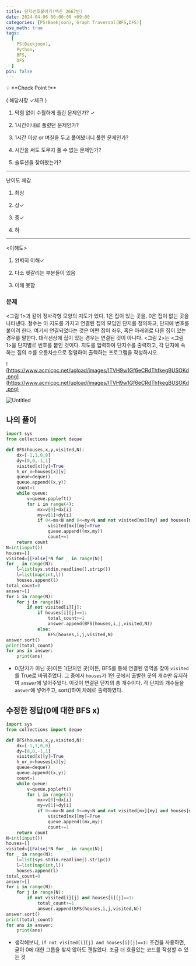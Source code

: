 ```yaml
---
title: 단지번호붙이기(백준 2667번)
date: 2024-04-06 00:00:00 +09:00
categories: [PS(Baekjoon), Graph Traversal(BFS,DFS)]
use_math: true
tags:
  [
    PS(Baekjoon),
    Python,
    BFS,
    DFS
  ]
pin: false
---
```


<aside>
💡 **Check Point !**

( 해당사항 ✓체크 )

1. 막힘 없이 수월하게 풀린 문제인가? ✓

2. 1시간이내로 풀렸던 문제인가?

3. 1시간 이상 or 며칠을 두고 풀어봤더니 풀린 문제인가?

4. 시간을 써도 도무지 풀 수 없는 문제인가?

5. 솔루션을 찾아봤는가? 

---

난이도 체감

1. 최상

2. 상✓

3. 중✓

4. 하

---

<이해도>

1. 완벽히 이해✓

2. 다소 헷갈리는 부분들이 있음

3. 이해 못함

</aside>

### 문제

<그림 1>과 같이 정사각형 모양의 지도가 있다. 1은 집이 있는 곳을, 0은 집이 없는 곳을 나타낸다. 철수는 이 지도를 가지고 연결된 집의 모임인 단지를 정의하고, 단지에 번호를 붙이려 한다. 여기서 연결되었다는 것은 어떤 집이 좌우, 혹은 아래위로 다른 집이 있는 경우를 말한다. 대각선상에 집이 있는 경우는 연결된 것이 아니다. <그림 2>는 <그림 1>을 단지별로 번호를 붙인 것이다. 지도를 입력하여 단지수를 출력하고, 각 단지에 속하는 집의 수를 오름차순으로 정렬하여 출력하는 프로그램을 작성하시오.

![https://www.acmicpc.net/upload/images/ITVH9w1Gf6eCRdThfkegBUSOKd.png](https://www.acmicpc.net/upload/images/ITVH9w1Gf6eCRdThfkegBUSOKd.png)

![Untitled](https://github.com/gihuni99/gihuni99.github.io/assets/90080065/b3c90607-6a75-47a8-bf83-af0012fed8ba)

## 나의 풀이

```python
import sys
from collections import deque

def BFS(houses,x,y,visited,N):
    dx=[-1,1,0,0]
    dy=[0,0,-1,1]
    visited[x][y]=True
    h_or_n=houses[x][y]
    queue=deque()
    queue.append((x,y))
    count=1
    while queue:
        v=queue.popleft()
        for i in range(4):
            mx=v[0]+dx[i]
            my=v[1]+dy[i]
            if 0<=mx<N and 0<=my<N and not visited[mx][my] and houses[mx][my]==h_or_n:
                visited[mx][my]=True
                queue.append((mx,my))
                count+=1
    return count
N=int(input())       
houses=[]
visited=[[False]*N for _ in range(N)]
for _ in range(N):
    l=list(sys.stdin.readline().strip())
    l=list(map(int,l))
    houses.append(l)
total_count=0
answer=[]
for i in range(N):
    for j in range(N):
        if not visited[i][j]:
            if houses[i][j]==1:
                total_count+=1
                answer.append(BFS(houses,i,j,visited,N))
            else:
                BFS(houses,i,j,visited,N)
answer.sort()
print(total_count)
for ans in answer:
    print(ans)
```

- 0(단지가 아닌 곳)이든 1(단지인 곳)이든, BFS를 통해 연결된 영역을 찾아 `visited`를 True로 바꿔주었다. 그 중에서 `houses`가 1인 곳에서 출발한 곳의 개수만 유지하여 `answer`에 넣어주었다. 이것이 연결된 단지의 총 개수이다. 각 단지의 개수들을 `answer`에 넣어주고, sort()하여 차례로 출력하였다.

## 수정한 정답(0에 대한 BFS x)

```python
import sys
from collections import deque

def BFS(houses,x,y,visited,N):
    dx=[-1,1,0,0]
    dy=[0,0,-1,1]
    visited[x][y]=True
    h_or_n=houses[x][y]
    queue=deque()
    queue.append((x,y))
    count=1
    while queue:
        v=queue.popleft()
        for i in range(4):
            mx=v[0]+dx[i]
            my=v[1]+dy[i]
            if 0<=mx<N and 0<=my<N and not visited[mx][my] and houses[mx][my]==h_or_n:
                visited[mx][my]=True
                queue.append((mx,my))
                count+=1
    return count
N=int(input())       
houses=[]
visited=[[False]*N for _ in range(N)]
for _ in range(N):
    l=list(sys.stdin.readline().strip())
    l=list(map(int,l))
    houses.append(l)
total_count=0
answer=[]
for i in range(N):
    for j in range(N):
        if not visited[i][j] and houses[i][j]==1:
            total_count+=1
            answer.append(BFS(houses,i,j,visited,N))
answer.sort()
print(total_count)
for ans in answer:
    print(ans)
```

- 생각해보니, `if not visited[i][j] and houses[i][j]==1:` 조건을 사용하면, 굳이 0에 대한 그룹을 찾지 않아도 괜찮았다. 조금 더 효율있는 코드를 작성할 수 있는 것